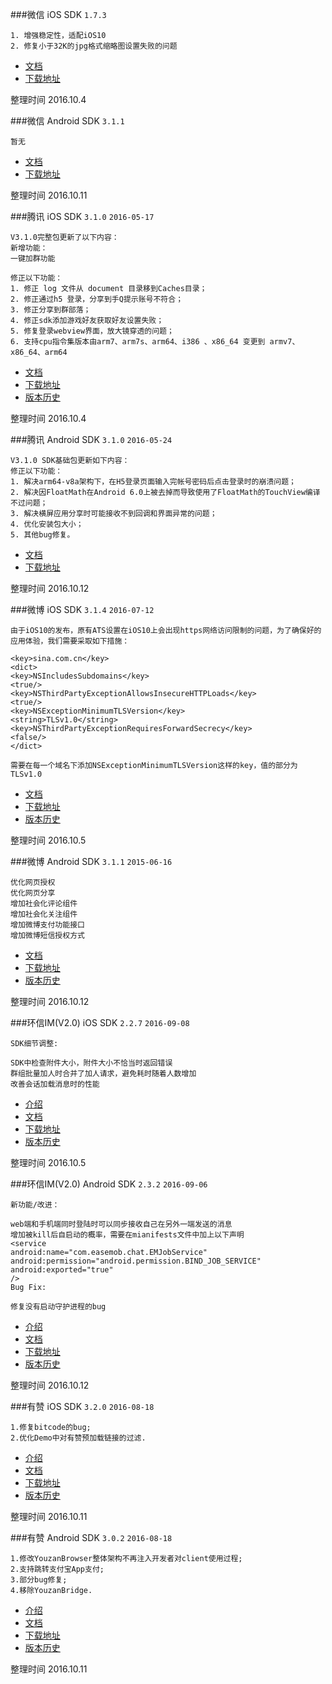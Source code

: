


###微信 iOS SDK `1.7.3`
```
1. 增强稳定性，适配iOS10
2. 修复小于32K的jpg格式缩略图设置失败的问题
```
- [文档][wechat_ios_api]
- [下载地址][wechat_ios_download] 

整理时间 2016.10.4

###微信 Android SDK `3.1.1`
```
暂无
```
- [文档][wechat_android_api]
- [下载地址][wechat_android_download] 

整理时间 2016.10.11

###腾讯 iOS SDK `3.1.0` `2016-05-17`
```
V3.1.0完整包更新了以下内容：
新增功能：
一键加群功能

修正以下功能：
1. 修正 log 文件从 document 目录移到Caches目录；
2. 修正通过h5 登录，分享到手Q提示账号不符合；
3. 修正分享到群部落；
4. 修正sdk添加游戏好友获取好友设置失败；
5. 修复登录webview界面，放大镜穿透的问题；
6. 支持cpu指令集版本由arm7、arm7s、arm64、i386 、x86_64 变更到 armv7、x86_64、arm64
```

- [文档][qq_ios_api]
- [下载地址][qq_ios_download] 
- [版本历史][qq_ios_version]

整理时间 2016.10.4

###腾讯 Android SDK `3.1.0` `2016-05-24`
```
V3.1.0 SDK基础包更新如下内容：
修正以下功能：
1. 解决arm64-v8a架构下，在H5登录页面输入完帐号密码后点击登录时的崩溃问题；
2. 解决因FloatMath在Android 6.0上被去掉而导致使用了FloatMath的TouchView编译不过问题；
3. 解决横屏应用分享时可能接收不到回调和界面异常的问题；
4. 优化安装包大小；
5. 其他bug修复。
```

- [文档][qq_android_api]
- [下载地址][qq_android_download] 

整理时间 2016.10.12

###微博 iOS SDK `3.1.4` `2016-07-12`
```
由于iOS10的发布，原有ATS设置在iOS10上会出现https网络访问限制的问题，为了确保好的应用体验，我们需要采取如下措施：

<key>sina.com.cn</key>
<dict>
<key>NSIncludesSubdomains</key>
<true/>
<key>NSThirdPartyExceptionAllowsInsecureHTTPLoads</key>
<true/>
<key>NSExceptionMinimumTLSVersion</key>
<string>TLSv1.0</string>
<key>NSThirdPartyExceptionRequiresForwardSecrecy</key>
<false/>
</dict>

需要在每一个域名下添加NSExceptionMinimumTLSVersion这样的key，值的部分为TLSv1.0
```
- [文档][weibo_ios_api]
- [下载地址][weibo_ios_download] 
- [版本历史][weibo_ios_version]

整理时间 2016.10.5

###微博 Android SDK `3.1.1` `2015-06-16`
```
优化网页授权
优化网页分享
增加社会化评论组件
增加社会化关注组件
增加微博支付功能接口
增加微博短信授权方式
```
- [文档][weibo_android_api]
- [下载地址][weibo_android_download] 
- [版本历史][weibo_android_version]

整理时间 2016.10.12

###环信IM(V2.0) iOS SDK `2.2.7` `2016-09-08`
```
SDK细节调整:

SDK中检查附件大小，附件大小不恰当时返回错误
群组批量加人时合并了加人请求，避免耗时随着人数增加
改善会话加载消息时的性能
```
- [介绍][easemob_ios]
- [文档][easemob_ios_api]
- [下载地址][easemob_ios_download] 
- [版本历史][easemob_ios_version]

整理时间 2016.10.5

###环信IM(V2.0) Android SDK `2.3.2` `2016-09-06`
```
新功能/改进：

web端和手机端同时登陆时可以同步接收自己在另外一端发送的消息
增加被kill后自启动的概率，需要在mianifests文件中加上以下声明
<service
android:name="com.easemob.chat.EMJobService"
android:permission="android.permission.BIND_JOB_SERVICE"
android:exported="true"
/>        
Bug Fix:

修复没有启动守护进程的bug
```
- [介绍][easemob_android]
- [文档][easemob_android_api]
- [下载地址][easemob_android_download] 
- [版本历史][easemob_android_version]

整理时间 2016.10.12

###有赞 iOS SDK `3.2.0` `2016-08-18`
```
1.修复bitcode的bug;
2.优化Demo中对有赞预加载链接的过滤.
```
- [介绍][youzan_ios]
- [文档][youzan_ios_api]
- [下载地址][youzan_ios_download] 
- [版本历史][youzan_ios_version]

整理时间 2016.10.11

###有赞 Android SDK `3.0.2` `2016-08-18`
```
1.修改YouzanBrowser整体架构不再注入开发者对client使用过程;
2.支持跳转支付宝App支付;
3.部分bug修复;
4.移除YouzanBridge.
```
- [介绍][youzan_android]
- [文档][youzan_android_api]
- [下载地址][youzan_android_download] 
- [版本历史][youzan_android_version]

整理时间 2016.10.11



[wechat_ios_api]: https://open.weixin.qq.com/cgi-bin/showdocument?action=dir_list&t=resource/res_list&verify=1&id=1417694084&token=&lang=zh_CN
[wechat_ios_download]: https://open.weixin.qq.com/cgi-bin/showdocument?action=dir_list&t=resource/res_list&verify=1&id=open1419319164&token=&lang=zh_CN
[wechat_ios_version]: https://open.weixin.qq.com/cgi-bin/showdocument?action=dir_list&t=resource/res_list&verify=1&id=1417694084&token=&lang=zh_CN

[wechat_android_api]: https://open.weixin.qq.com/cgi-bin/showdocument?action=dir_list&t=resource/res_list&verify=1&id=1417751808&token=&lang=zh_CN
[wechat_android_download]: https://open.weixin.qq.com/cgi-bin/showdocument?action=dir_list&t=resource/res_list&verify=1&id=open1419319167&token=&lang=zh_CN
[wechat_android_version]: https://open.weixin.qq.com/cgi-bin/showdocument?action=dir_list&t=resource/res_list&verify=1&id=1417751808&token=&lang=zh_CN

[qq_ios_api]: http://wiki.open.qq.com/wiki/IOS_API%E8%B0%83%E7%94%A8%E8%AF%B4%E6%98%8E
[qq_ios_download]: http://wiki.open.qq.com/wiki/mobile/SDK%E4%B8%8B%E8%BD%BD
[qq_ios_version]: http://wiki.open.qq.com/wiki/IOS_API%E8%B0%83%E7%94%A8%E8%AF%B4%E6%98%8E

[qq_android_api]: http://wiki.open.qq.com/wiki/%E5%88%9B%E5%BB%BA%E5%B9%B6%E9%85%8D%E7%BD%AE%E5%B7%A5%E7%A8%8B
[qq_android_download]: http://wiki.open.qq.com/wiki/mobile/SDK%E4%B8%8B%E8%BD%BD
[qq_android_version]: http://wiki.open.qq.com/wiki/%E5%88%9B%E5%BB%BA%E5%B9%B6%E9%85%8D%E7%BD%AE%E5%B7%A5%E7%A8%8B

[weibo_ios_api]: http://open.weibo.com/wiki/IOS_SDK
[weibo_ios_download]: https://github.com/sinaweibosdk/weibo_ios_sdk
[weibo_ios_version]: https://github.com/sinaweibosdk/weibo_ios_sdk

[weibo_android_api]: http://open.weibo.com/wiki/Android_SDK%E8%AF%B4%E6%98%8E%E6%96%87%E6%A1%A3
[weibo_android_download]: https://github.com/sinaweibosdk/weibo_android_sdk
[weibo_android_version]: https://github.com/sinaweibosdk/weibo_android_sdk

[easemob_ios]: http://docs.easemob.com/start/start
[easemob_ios_api]: http://docs.easemob.com/start/300iosclientintegration/10prepareforsdkimport
[easemob_ios_download]: http://www.easemob.com/download/im
[easemob_ios_version]: http://docs.easemob.com/start/300iosclientintegration/110release_note

[easemob_android]: http://docs.easemob.com/start/start
[easemob_android_api]: http://docs.easemob.com/start/200androidcleintintegration/10androidsdkimport
[easemob_android_download]: http://www.easemob.com/download/im
[easemob_android_version]: http://docs.easemob.com/start/200androidcleintintegration/160androidreleasenote

[youzan_ios]: http://open.youzan.com/sdk/doc#415
[youzan_ios_api]: http://open.youzan.com/sdk/doc#20
[youzan_ios_download]: http://open.youzan.com/sdk/doc#417
[youzan_ios_version]: http://open.youzan.com/sdk/doc#421

[youzan_android]: http://open.youzan.com/sdk/doc#415
[youzan_android_api]: http://open.youzan.com/sdk/doc#30
[youzan_android_download]: http://open.youzan.com/sdk/doc#417
[youzan_android_version]: http://open.youzan.com/sdk/doc#422


















